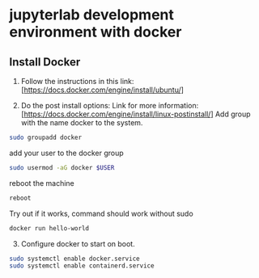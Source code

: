 # jupyterlab development environment with docker
## Install Docker
1. Follow the instructions in this link: [https://docs.docker.com/engine/install/ubuntu/]

2. Do the post install options:
Link for more information: [https://docs.docker.com/engine/install/linux-postinstall/]
Add group with the name docker to the system.
```sh
sudo groupadd docker
```

add your user to the docker group
```sh
sudo usermod -aG docker $USER
```

reboot the machine
```sh
reboot
```

Try out if it works, command should work without sudo
```sh
docker run hello-world
```

3. Configure docker to start on boot.
```sh
sudo systemctl enable docker.service
sudo systemctl enable containerd.service
```

